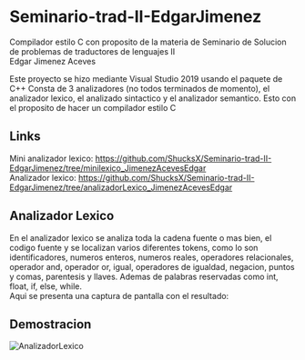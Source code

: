 # Seminario-trad-II-EdgarJimenez
Compilador estilo C con proposito de la materia de Seminario de Solucion de problemas de traductores de lenguajes II  
Edgar Jimenez Aceves  

Este proyecto se hizo mediante Visual Studio 2019 usando el paquete de C++
Consta de 3 analizadores (no todos terminados de momento), el analizador lexico, el analizado sintactico y el analizador semantico. Esto con el proposito de hacer un compilador estilo C

## Links ##
Mini analizador lexico: https://github.com/ShucksX/Seminario-trad-II-EdgarJimenez/tree/minilexico_JimenezAcevesEdgar  
Analizador lexico: https://github.com/ShucksX/Seminario-trad-II-EdgarJimenez/tree/analizadorLexico_JimenezAcevesEdgar  

## Analizador Lexico ## 

En el analizador lexico se analiza toda la cadena fuente o mas bien, el codigo fuente y se localizan varios diferentes tokens, como lo son identificadores, numeros enteros, numeros reales, operadores relacionales, operador and, operador or, igual, operadores de igualdad, negacion, puntos y comas, parentesis y llaves. Ademas de palabras reservadas como int, float, if, else, while.  
Aqui se presenta una captura de pantalla con el resultado:
## Demostracion ##
![AnalizadorLexico](https://github.com/ShucksX/Seminario-trad-II-EdgarJimenez/assets/55963528/a73fe174-f904-4d2a-abb9-9c361f305c01)
